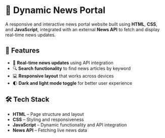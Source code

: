 # 📰 Dynamic News Portal

A responsive and interactive news portal website built using **HTML**, **CSS**, and **JavaScript**, integrated with an external **News API** to fetch and display real-time news updates.


## 🔧 Features

- 📡 **Real-time news updates** using API integration  
- 🔍 **Search functionality** to find news articles by keyword
- 💻 **Responsive layout** that works across devices  
- 🌓 **Dark and light mode toggle** for better user experience


## 🛠️ Tech Stack

- **HTML** – Page structure and layout  
- **CSS** – Styling and responsiveness  
- **JavaScript** – Dynamic functionality and API integration  
- **News API** – Fetching live news data  
